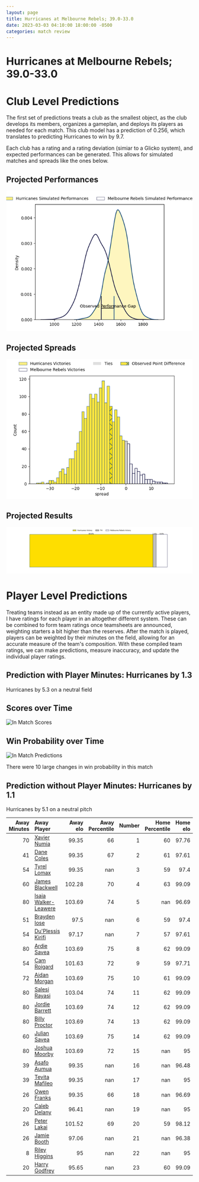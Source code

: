```yaml
---  
layout: page  
title: Hurricanes at Melbourne Rebels; 39.0-33.0  
date: 2023-03-03 04:10:00 18:00:00 -0500  
categories: match review  
---
```

# Hurricanes at Melbourne Rebels; 39.0-33.0

# Club Level Predictions


The first set of predictions treats a club as the smallest object, as the club develops its members, organizes a gameplan, and deploys its players as needed for each match. This club model has a prediction of 0.256, which translates to predicting Hurricanes to win by 9.7.

Each club has a rating and a rating deviation (simiar to a Glicko system), and expected performances can be generated. This allows for simulated matches and spreads like the ones below.
## Projected Performances


![Projected Performances](plots/performances_2023-03-03-MelbourneRebels-Hurricanes.png)
## Projected Spreads


![Projected Spreads](plots/spreads_2023-03-03-MelbourneRebels-Hurricanes.png)
## Projected Results


![Projected Results](plots/resultbar_2023-03-03-MelbourneRebels-Hurricanes.png)
# Player Level Predictions


Treating teams instead as an entity made up of the currently active players, I have ratings for each player in an altogether different system. These can be combined to form team ratings once teamsheets are announced, weighting starters a bit higher than the reserves. After the match is played, players can be weighted by their minutes on the field, allowing for an accurate measure of the team's composition. With these compiled team ratings, we can make predictions, measure inaccuracy, and update the individual player ratings.
## Prediction with Player Minutes: Hurricanes by 1.3


Hurricanes by 5.3 on a neutral field
## Scores over Time


![In Match Scores](plots/recap_scores_2023-03-03-MelbourneRebels-Hurricanes.png)
## Win Probability over Time


![In Match Predictions](plots/recap_prob_2023-03-03-MelbourneRebels-Hurricanes.png)

There were 10 large changes in win probability in this match
## Prediction without Player Minutes: Hurricanes by 1.1


Hurricanes by 5.1 on a neutral pitch



|   Away Minutes | Away Player                                                             |   Away elo |   Away Percentile |   Number |   Home Percentile |   Home elo | Home Player                                                          |   Home Minutes |
|---------------:|:------------------------------------------------------------------------|-----------:|------------------:|---------:|------------------:|-----------:|:---------------------------------------------------------------------|---------------:|
|             70 | [Xavier Numia](..//playerfiles//XavierNumia_cleaned.md)                 |      99.35 |                66 |        1 |                60 |      97.76 | [Matt Gibbon](..//playerfiles//MattGibbon_cleaned.md)                |             60 |
|             41 | [Dane Coles](..//playerfiles//DaneColes_cleaned.md)                     |      99.35 |                67 |        2 |                61 |      97.61 | [Alex Mafi](..//playerfiles//AlexMafi_cleaned.md)                    |             65 |
|             54 | [Tyrel Lomax](..//playerfiles//TyrelLomax_cleaned.md)                   |      99.35 |               nan |        3 |                59 |      97.4  | [Sam Talakai](..//playerfiles//SamTalakai_cleaned.md)                |             44 |
|             60 | [James Blackwell](..//playerfiles//JamesBlackwell_cleaned.md)           |     102.28 |                70 |        4 |                63 |      99.09 | [Josh Canham](..//playerfiles//JoshCanham_cleaned.md)                |             80 |
|             80 | [Isaia Walker-Leawere](..//playerfiles//IsaiaWalker-Leawere_cleaned.md) |     103.69 |                74 |        5 |               nan |      96.69 | [Trevor Hosea](..//playerfiles//TrevorHosea_cleaned.md)              |             57 |
|             51 | [Brayden Iose](..//playerfiles//BraydenIose_cleaned.md)                 |      97.5  |               nan |        6 |                59 |      97.4  | [Tuaina Taii Tualima](..//playerfiles//TuainaTaiiTualima_cleaned.md) |             74 |
|             54 | [Du'Plessis Kirifi](..//playerfiles//Du'PlessisKirifi_cleaned.md)       |      97.17 |               nan |        7 |                57 |      97.61 | [Brad Wilkin](..//playerfiles//BradWilkin_cleaned.md)                |             80 |
|             80 | [Ardie Savea](..//playerfiles//ArdieSavea_cleaned.md)                   |     103.69 |                75 |        8 |                62 |      99.09 | [Richard Hardwick](..//playerfiles//RichardHardwick_cleaned.md)      |             68 |
|             54 | [Cam Roigard](..//playerfiles//CamRoigard_cleaned.md)                   |     101.63 |                72 |        9 |                59 |      97.71 | [Ryan Louwrens](..//playerfiles//RyanLouwrens_cleaned.md)            |             57 |
|             72 | [Aidan Morgan](..//playerfiles//AidanMorgan_cleaned.md)                 |     103.69 |                75 |       10 |                61 |      99.09 | [Carter Gordon](..//playerfiles//CarterGordon_cleaned.md)            |             80 |
|             80 | [Salesi Rayasi](..//playerfiles//SalesiRayasi_cleaned.md)               |     103.04 |                74 |       11 |                62 |      99.09 | [Monty Ioane](..//playerfiles//MontyIoane_cleaned.md)                |             64 |
|             80 | [Jordie Barrett](..//playerfiles//JordieBarrett_cleaned.md)             |     103.69 |                74 |       12 |                62 |      99.09 | [Stacey Ili](..//playerfiles//StaceyIli_cleaned.md)                  |             80 |
|             80 | [Billy Proctor](..//playerfiles//BillyProctor_cleaned.md)               |     103.69 |                74 |       13 |                62 |      99.09 | [Reece Hodge](..//playerfiles//ReeceHodge_cleaned.md)                |             80 |
|             60 | [Julian Savea](..//playerfiles//JulianSavea_cleaned.md)                 |     103.69 |                75 |       14 |                62 |      99.09 | [Lachie Anderson](..//playerfiles//LachieAnderson_cleaned.md)        |             80 |
|             80 | [Joshua Moorby](..//playerfiles//JoshuaMoorby_cleaned.md)               |     103.69 |                72 |       15 |               nan |      95    | [Joe Pincus](..//playerfiles//JoePincus_cleaned.md)                  |             72 |
|             39 | [Asafo Aumua](..//playerfiles//AsafoAumua_cleaned.md)                   |      99.35 |               nan |       16 |               nan |      96.48 | [Jordan Uelese](..//playerfiles//JordanUelese_cleaned.md)            |             15 |
|             39 | [Tevita Mafileo](..//playerfiles//TevitaMafileo_cleaned.md)             |      99.35 |               nan |       17 |               nan |      95    | [Cameron Orr](..//playerfiles//CameronOrr_cleaned.md)                |             20 |
|             26 | [Owen Franks](..//playerfiles//OwenFranks_cleaned.md)                   |      99.35 |                66 |       18 |               nan |      96.69 | [Pone Fa'amausili](..//playerfiles//PoneFa'amausili_cleaned.md)      |             36 |
|             20 | [Caleb Delany](..//playerfiles//CalebDelany_cleaned.md)                 |      96.41 |               nan |       19 |               nan |      95    | [Angelo Smith](..//playerfiles//AngeloSmith_cleaned.md)              |              6 |
|             26 | [Peter Lakai](..//playerfiles//PeterLakai_cleaned.md)                   |     101.52 |                69 |       20 |                59 |      98.12 | [Josh Kemeny](..//playerfiles//JoshKemeny_cleaned.md)                |             35 |
|             26 | [Jamie Booth](..//playerfiles//JamieBooth_cleaned.md)                   |      97.06 |               nan |       21 |               nan |      96.38 | [James Tuttle](..//playerfiles//JamesTuttle_cleaned.md)              |             23 |
|              8 | [Riley Higgins](..//playerfiles//RileyHiggins_cleaned.md)               |      95    |               nan |       22 |               nan |      95    | [Lukas Ripley](..//playerfiles//LukasRipley_cleaned.md)              |             16 |
|             20 | [Harry Godfrey](..//playerfiles//HarryGodfrey_cleaned.md)               |      95.65 |               nan |       23 |                60 |      99.09 | [Nick Jooste](..//playerfiles//NickJooste_cleaned.md)                |              8 |

